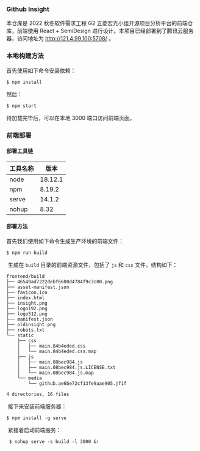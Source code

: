 ### Github Insight

  本仓库是 2022 秋冬软件需求工程 G2 五菱宏光小组开源项目分析平台的前端仓库，前端使用 React + SemiDesign 进行设计。本项目已经部署到了腾讯云服务器，访问地址为 http://121.4.99.100:5708/ 。

### 本地构建方法

  首先使用如下命令安装依赖：

```shell
$ npm install
```
  然后：

```shell
$ npm start
```
  
  待加载完毕后，可以在本地 3000 端口访问前端页面。


### 前端部署

#### 部署工具链

| 工具名称 | 版本    |
| -------- | ------- |
| node     | 18.12.1 |
| npm      | 8.19.2  |
| serve    | 14.1.2  |
| nohup    | 8.32    |

#### 部署方法

  首先我们使用如下命令生成生产环境的前端文件：

```shell
$ npm run build 
```

​	生成在 `build` 目录的前端资源文件，包括了 `js` 和 `css` 文件。结构如下：

```
frontend/build
├── 46549ad7222debf6600d4784f9c3c00.png
├── asset-manifest.json
├── favicon.ico
├── index.html
├── insight.png
├── logo192.png
├── logo512.png
├── manifest.json
├── oldinsight.png
├── robots.txt
└── static
    ├── css
    │   ├── main.84b4eded.css
    │   └── main.84b4eded.css.map
    ├── js
    │   ├── main.08bec984.js
    │   ├── main.08bec984.js.LICENSE.txt
    │   └── main.08bec984.js.map
    └── media
        └── github.ae6be72cf13fe9aae905.jfif

4 directories, 16 files
```

​	接下来安装前端服务器：

```shell
$ npm install -g serve
```

​	紧接着启动前端服务：

```shell
 $ nohup serve -s build -l 3000 &! 
```

### 
